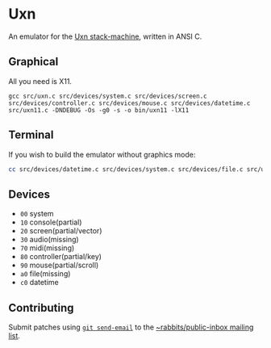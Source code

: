 # Uxn

An emulator for the [Uxn stack-machine](https://wiki.xxiivv.com/site/uxn.html), written in ANSI C. 

## Graphical

All you need is X11.

```
gcc src/uxn.c src/devices/system.c src/devices/screen.c src/devices/controller.c src/devices/mouse.c src/devices/datetime.c src/uxn11.c -DNDEBUG -Os -g0 -s -o bin/uxn11 -lX11
```

## Terminal

If you wish to build the emulator without graphics mode:

```sh
cc src/devices/datetime.c src/devices/system.c src/devices/file.c src/uxn.c -DNDEBUG -Os -g0 -s src/uxncli.c -o bin/uxncli
```

## Devices

- `00` system
- `10` console(partial)
- `20` screen(partial/vector)
- `30` audio(missing)
- `70` midi(missing)
- `80` controller(partial/key)
- `90` mouse(partial/scroll)
- `a0` file(missing)
- `c0` datetime

## Contributing

Submit patches using [`git send-email`](https://git-send-email.io/) to the [~rabbits/public-inbox mailing list](https://lists.sr.ht/~rabbits/public-inbox).
